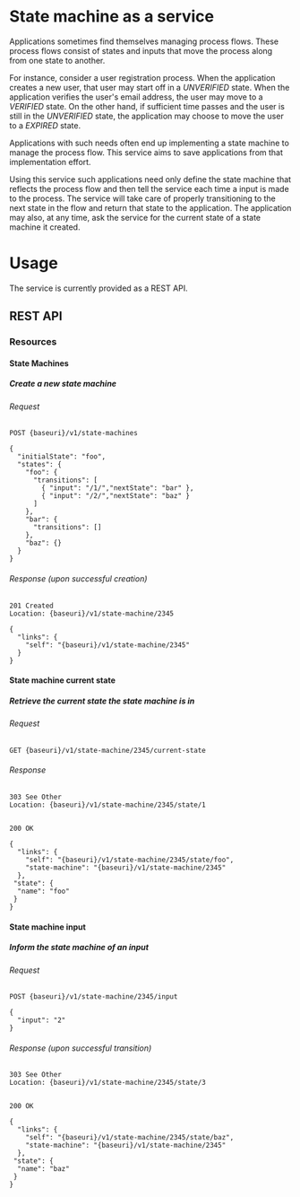 # State machine as a service

Applications sometimes find themselves managing process flows. These process flows consist of states and inputs that move the process along from one state to another.

For instance, consider a user registration process. When the application creates a new user, that user may start off in a *UNVERIFIED* state. When the application verifies the user's email address, the user may move to a *VERIFIED* state. On the other hand, if sufficient time passes and the user is still in the *UNVERIFIED* state, the application may choose to move the user to a *EXPIRED* state.

Applications with such needs often end up implementing a state machine to manage the process flow. This service aims to save applications from that implementation effort.

Using this service such applications need only define the state machine that reflects the process flow and then tell the service each time a input is made to the process. The service will take care of properly transitioning to the next state in the flow and return that state to the application. The application may also, at any time, ask the service for the current state of a state machine it created.

# Usage
The service is currently provided as a REST API. 

## REST API

### Resources

#### State Machines

##### Create a new state machine

###### Request

    POST {baseuri}/v1/state-machines

    {
      "initialState": "foo",
      "states": {
        "foo": {
          "transitions": [
            { "input": "/1/","nextState": "bar" },
            { "input": "/2/","nextState": "baz" }
          ]
        },
        "bar": {
          "transitions": []
        },
        "baz": {}
      }
    }

###### Response (upon successful creation)

    201 Created
    Location: {baseuri}/v1/state-machine/2345

    {
      "links": {
        "self": "{baseuri}/v1/state-machine/2345"
      }
    }

#### State machine current state

##### Retrieve the current state the state machine is in

###### Request

    GET {baseuri}/v1/state-machine/2345/current-state

###### Response

    303 See Other
    Location: {baseuri}/v1/state-machine/2345/state/1


    200 OK

    {
      "links": {
        "self": "{baseuri}/v1/state-machine/2345/state/foo",
        "state-machine": "{baseuri}/v1/state-machine/2345"
      },
     "state": {
      "name": "foo"
     }
    }

#### State machine input

##### Inform the state machine of an input

###### Request

    POST {baseuri}/v1/state-machine/2345/input

    {
      "input": "2"
    }

###### Response (upon successful transition)

    303 See Other
    Location: {baseuri}/v1/state-machine/2345/state/3


    200 OK

    {
      "links": {
        "self": "{baseuri}/v1/state-machine/2345/state/baz",
        "state-machine": "{baseuri}/v1/state-machine/2345"
      },
     "state": {
      "name": "baz"
     }
    }

